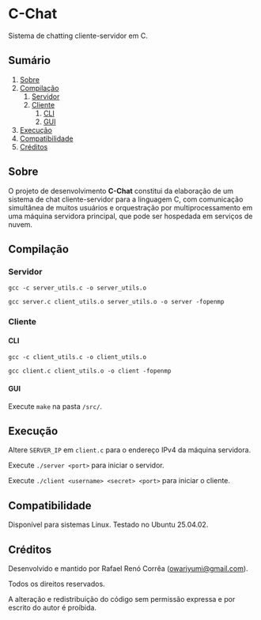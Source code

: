 # C-Chat
Sistema de chatting cliente-servidor em C.

## Sumário

1. [Sobre](#sobre)
2. [Compilação](#compilação)
    1. [Servidor](#servidor)
    2. [Cliente](#Cliente)
        1. [CLI](#cli)
        2. [GUI](#gui)
3. [Execução](#execução)
4. [Compatibilidade](#compatibilidade)
4. [Créditos](#créditos)

## Sobre

O projeto de desenvolvimento __C-Chat__ constitui da elaboração de um sistema de chat cliente-servidor para a linguagem C, com comunicação simultânea de muitos usuários e orquestração por multiprocessamento em uma máquina servidora principal, que pode ser hospedada em serviços de nuvem.

## Compilação

### Servidor

`gcc -c server_utils.c -o server_utils.o`

`gcc server.c client_utils.o server_utils.o -o server -fopenmp`

### Cliente

#### CLI

`gcc -c client_utils.c -o client_utils.o`

`gcc client.c client_utils.o -o client -fopenmp`

#### GUI

Execute `make` na pasta `/src/`.

## Execução

Altere `SERVER_IP` em `client.c` para o endereço IPv4 da máquina servidora.

Execute `./server <port>` para iniciar o servidor.

Execute `./client <username> <secret> <port>` para iniciar o cliente.

## Compatibilidade

Disponível para sistemas Linux. Testado no Ubuntu 25.04.02.

## Créditos

Desenvolvido e mantido por Rafael Renó Corrêa (owariyumi@gmail.com). 

Todos os direitos reservados.

A alteração e redistribuição do código sem permissão expressa e por escrito do autor é proíbida.
